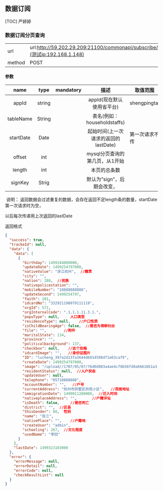 ## 数据订阅
[TOC] 严婷婷



### 数据订阅分页查询

|        |                                          |
| ------ | ---------------------------------------- |
| url    | url:http://59.202.29.209:21100/commonapi/subscribe/searchTableList](测试ip:192.168.1.148) |
| method | POST                                     |

#### 参数

|   name    |  type  | mandatory |           描述            | 取值范围         |      |
| :-------: | :----: | :-------: | :---------------------: | ------------ | :--: |
|   appId   | string |           |    appId(现在默认使用省平台)     | shengpingtai |      |
| tableName | String |           | 表名(例如：householdstaffs)  |              |      |
| startDate |  Date  |           | 起始时间(上一次请求的返回的lastDate) | 第一次请求不传      |      |
|  offset   |  int   |           |   mysql分页查询的第几页，从1开始    |              |      |
|  length   |  int   |           |         本页的总条数          |              |      |
|  signKey  | Strig  |           |    默认为”sign”，后期会改变，     |              |      |

​       说明：  返回数据会过滤重复的数据，会存在返回不足length条的数量，startDate第一次请求时为空，

以后每次传递用上次返回的lastDate

返回格式


```json
{
  "success": true,
  "trackeId": null,
  "data": {
    "data": [
      {
        "birthday": 1499184000000,
        "updateDate": 1499254797000,
        "nativeValue": "浙江杭州",  //籍贯 
        "city": "",	
        "nation": 288,  //民族
        "nativepolicestation": "", 
        "mobileNumber": "18888888888",
        "updateSecond": 1499254797,
        "faith": 101,
        "idcardNo": "332921198979111119",
        "orgId": 571,
        "orgInternalCode": ".1.1.1.11.3.1.",
        "popuType": null,     人口类型
        "residenceType": null,    //户口性质
        "isChildBearingAge": false,  //是否为育龄妇女
        "file": "",        //附件
        "maritalState": 134, 
        "province": "",
        "politicalbackground": 137, 
        "checkbox": null,    //这个忽略
        "idcardImage": "",   //身份证图片
        "ID": "lucheng_397a2d13fa3644d6914598df1e63caf9",
        "createDate": 1499254797000,
        "image": "/upload//1707/05/07/76d0d083a4ae4cf8b56fd0a66616b1a3.png",  //头像
        "residentStatus": null,  //人户状态
        "updateUser": null,
        "telephone": "05718888888",   
        "accountNumber": "",   //户号
        "currentAddress": "杭州市拱墅区拱苑小区",   //现居地址
        "immigrationDate": 1499011200000,  //迁入时间
        "nativeplaceAddress": "",       //户籍详址
        "isDeath": false,     //是否死亡
        "district": "",  //区县
        "thisGender": 88,  性别
        "name": "张三",   
        "nativePlace": "",    //户籍地
        "createUser": "admin",
        "schooling": 267,  //文化程度
        "usedName": "李四"
      }
    ],
    "lastDate": 1499323103000
  },
  "error": {
    "errorMessage": null,
    "errorDetail": null,
    "errorCode": null,
    "checkResultList": null
  }
}

```


